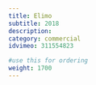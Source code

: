 ```yaml
---
title: Elimo
subtitle: 2018 
description: 
category: commercial
idvimeo: 311554823

#use this for ordering
weight: 1700
---
```

<!--stackedit_data:
eyJoaXN0b3J5IjpbLTEzMTA1NTE4MTcsLTgyMzY4ODU3OCwtMT
E5OTc2MTY0LC0xMzAzNjk5MjQ0LDE2NTYyMTQ0ODUsMTc3MTk4
MzYsMjQzNTM2OTQzXX0=
-->